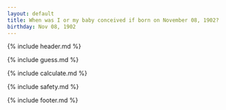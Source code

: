 ```yaml
---
layout: default
title: When was I or my baby conceived if born on November 08, 1902?
birthday: Nov 08, 1902
---
```


{% include header.md %}

{% include guess.md %}

{% include calculate.md %}

{% include safety.md %}

{% include footer.md %}



